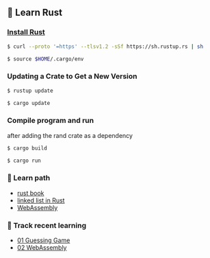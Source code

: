 ## 🦀 Learn Rust

### [Install Rust](https://www.rust-lang.org/tools/install)

```bash
$ curl --proto '=https' --tlsv1.2 -sSf https://sh.rustup.rs | sh
```

```bash
$ source $HOME/.cargo/env
```

### Updating a Crate to Get a New Version

```bash
$ rustup update
```
```bash
$ cargo update
```
### Compile program and run

after adding the rand crate as a dependency
```bash
$ cargo build
```

```bash
$ cargo run
```

### 🚀 Learn path 
- [rust book](https://doc.rust-lang.org/book/ch00-00-introduction.html)
- [linked list in Rust](https://rust-unofficial.github.io/too-many-lists/index.html)
- [WebAssembly](https://rustwasm.github.io/docs/book/game-of-life/setup.html)

### 🌱 Track recent learning
- [01 Guessing Game](https://github.com/ruofanwei/rust-project/tree/01_guessing_game)
- [02 WebAssembly](https://github.com/ruofanwei/rust-project/tree/02_webAssembly)